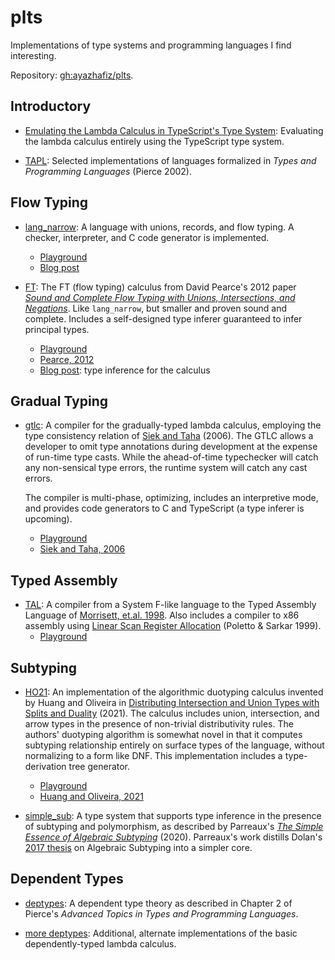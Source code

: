 # plts

Implementations of type systems and programming languages I find interesting.

Repository: [gh:ayazhafiz/plts](https://github.com/ayazhafiz/plts).

## Introductory

- [Emulating the Lambda Calculus in TypeScript's Type System](https://ayazhafiz.com/articles/21/typescript-type-system-lambda-calculus): Evaluating the lambda calculus entirely using the TypeScript type system.

- [TAPL](https://github.com/ayazhafiz/plts/blob/base/tapl): Selected
  implementations of languages formalized in _Types and Programming Languages_
  (Pierce 2002).

## Flow Typing

- [lang_narrow](https://ayazhafiz.com/lang_narrow): A language with unions,
  records, and flow typing. A checker, interpreter, and C code generator is
  implemented.

  - [Playground](https://ayazhafiz.com/lang_narrow)
  - [Blog post](https://ayazhafiz.com/articles/21/lang-narrow)

- [FT][ft-pg]: The FT (flow typing) calculus from David
  Pearce's 2012 paper [_Sound and Complete Flow Typing with Unions,
  Intersections, and Negations_](https://ecs.wgtn.ac.nz/foswiki/pub/Main/TechnicalReportSeries/ECSTR12-20.pdf).
  Like `lang_narrow`, but smaller and proven sound and complete. Includes a
  self-designed type inferer guaranteed to infer principal types.
  - [Playground][ft-pg]
  - [Pearce, 2012](https://ecs.wgtn.ac.nz/foswiki/pub/Main/TechnicalReportSeries/ECSTR12-20.pdf)
  - [Blog post](https://ayazhafiz.com/articles/21/type-inference-for-flow-typing): type inference for the calculus

## Gradual Typing

- [gtlc][gtlc-pg]: A compiler for the gradually-typed lambda calculus,
  employing the type consistency relation of [Siek and Taha](http://www.schemeworkshop.org/2006/13-siek.pdf) (2006).
  The GTLC allows a developer to omit type annotations during development at
  the expense of run-time type casts. While the ahead-of-time typechecker will
  catch any non-sensical type errors, the runtime system will catch any cast
  errors.

  The compiler is multi-phase, optimizing, includes an interpretive mode, and
  provides code generators to C and TypeScript (a type inferer is upcoming).

  - [Playground][gtlc-pg]
  - [Siek and Taha, 2006](http://www.schemeworkshop.org/2006/13-siek.pdf)

## Typed Assembly

- [TAL][tal-pg]: A compiler from a System F-like language to the
  Typed Assembly Language of [Morrisett, et.al. 1998](https://dash.harvard.edu/handle/1/2797451).
  Also includes a compiler to x86 assembly using [Linear Scan Register
  Allocation](http://web.cs.ucla.edu/~palsberg/course/cs132/linearscan.pdf)
  (Poletto & Sarkar 1999).
  - [Playground][tal-pg]

## Subtyping

- [HO21][ho21-pg]: An implementation of the
  algorithmic duotyping calculus invented by Huang and Oliveira in
  [Distributing Intersection and Union Types with Splits and Duality](https://dl.acm.org/doi/pdf/10.1145/3473594) (2021).
  The calculus includes union, intersection, and arrow types in the presence
  of non-trivial distributivity rules. The authors' duotyping algorithm is
  somewhat novel in that it computes subtyping relationship entirely on
  surface types of the language, without normalizing to a form like DNF.
  This implementation includes a type-derivation tree generator.

  - [Playground][ho21-pg]
  - [Huang and Oliveira, 2021](https://dl.acm.org/doi/pdf/10.1145/3473594)

- [simple_sub](https://github.com/ayazhafiz/plts/blob/base/simple_sub): A type system
  that supports type inference in the presence of subtyping and polymorphism, as
  described by Parreaux's _[The Simple Essence of Algebraic Subtyping](https://lptk.github.io/files/%5Bv1.8%5D%20simple-essence-algebraic-subtyping.pdf)_ (2020). Parreaux's
  work distills Dolan's [2017 thesis](https://www.cs.tufts.edu/~nr/cs257/archive/stephen-dolan/thesis.pdf)
  on Algebraic Subtyping into a simpler core.

## Dependent Types

- [deptypes](https://github.com/ayazhafiz/plts/blob/base/deptypes): A dependent
  type theory as described in Chapter 2 of Pierce's _Advanced Topics in Types
  and Programming Languages_.

- [more deptypes](https://github.com/ayazhafiz/plts/pull/3): Additional,
  alternate implementations of the basic dependently-typed lambda calculus.

[ft-pg]: https://ayazhafiz.com/plts/playground/ft
[gtlc-pg]: https://ayazhafiz.com/plts/playground/gtlc
[tal-pg]: https://ayazhafiz.com/plts/playground/tal
[ho21-pg]: https://ayazhafiz.com/plts/playground/ho21
